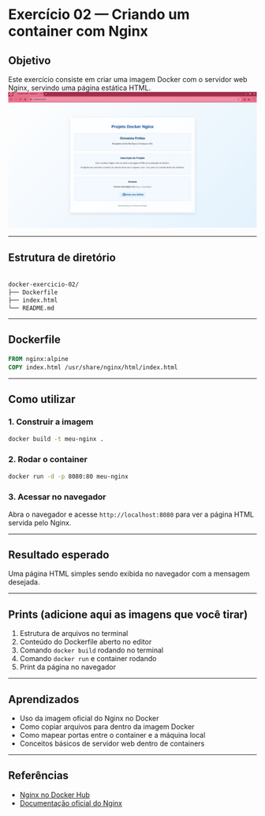 # Exercício 02 — Criando um container com Nginx

## Objetivo

Este exercício consiste em criar uma imagem Docker com o servidor web Nginx, servindo uma página estática HTML.
![visão geral](./imagem_exe02.png)

---

## Estrutura de diretório

```

docker-exercicio-02/
├── Dockerfile
├── index.html
└── README.md

````

---

## Dockerfile

```Dockerfile
FROM nginx:alpine
COPY index.html /usr/share/nginx/html/index.html
````

---

## Como utilizar

### 1. Construir a imagem

```bash
docker build -t meu-nginx .
```

### 2. Rodar o container

```bash
docker run -d -p 8080:80 meu-nginx
```

### 3. Acessar no navegador

Abra o navegador e acesse `http://localhost:8080` para ver a página HTML servida pelo Nginx.

---

## Resultado esperado

Uma página HTML simples sendo exibida no navegador com a mensagem desejada.

---

## Prints (adicione aqui as imagens que você tirar)

1. Estrutura de arquivos no terminal
2. Conteúdo do Dockerfile aberto no editor
3. Comando `docker build` rodando no terminal
4. Comando `docker run` e container rodando
5. Print da página no navegador

---

## Aprendizados

* Uso da imagem oficial do Nginx no Docker
* Como copiar arquivos para dentro da imagem Docker
* Como mapear portas entre o container e a máquina local
* Conceitos básicos de servidor web dentro de containers

---

## Referências

* [Nginx no Docker Hub](https://hub.docker.com/_/nginx)
* [Documentação oficial do Nginx](https://nginx.org/en/docs/)
